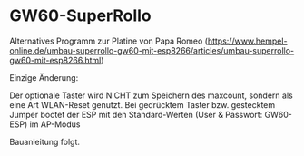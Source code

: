 # GW60-SuperRollo
Alternatives Programm zur Platine von Papa Romeo (https://www.hempel-online.de/umbau-superrollo-gw60-mit-esp8266/articles/umbau-superrollo-gw60-mit-esp8266.html)

Einzige Änderung:

Der optionale Taster wird NICHT zum Speichern des maxcount, sondern als eine Art WLAN-Reset genutzt.
Bei gedrücktem Taster bzw. gestecktem Jumper bootet der ESP mit den Standard-Werten (User & Passwort: GW60-ESP) im AP-Modus

Bauanleitung folgt.

